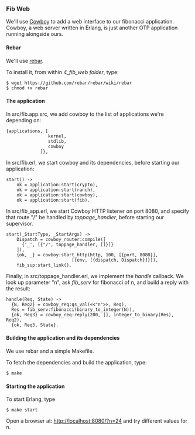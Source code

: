 ### Fib Web

We'll use [Cowboy](https://github.com/extend/cowboy) to add a web interface to our fibonacci application. Cowboy, a web server written in Erlang, is just another OTP application running alongside ours. 

#### Rebar

We'll use [rebar](https://github.com/basho/rebar).

To install it, from within *4_fib_web folder*, type:

    $ wget https://github.com/rebar/rebar/wiki/rebar
    $ chmod +x rebar 

#### The application

In src/fib.app.src, we add cowboy to the list of applications we're depending on:

    {applications, [
                    kernel,
                    stdlib,
                    cowboy
                 ]},

In src/fib.erl, we start cowboy and its dependencies, before starting our application: 

    start() ->
        ok = application:start(crypto),
        ok = application:start(ranch),
        ok = application:start(cowboy),
        ok = application:start(fib).


In src/fib_app.erl, we start Cowboy HTTP listener on port 8080,
and specify that route "/" be handled by *toppage_handler*, before starting our supervisor.

    start(_StartType, _StartArgs) ->
        Dispatch = cowboy_router:compile([
          {'_', [{"/", toppage_handler, []}]}
        ]),
        {ok, _} = cowboy:start_http(http, 100, [{port, 8080}], 
                             [{env, [{dispatch, Dispatch}]}]),
        fib_sup:start_link().

Finally, in src/toppage_handler.erl, we implement the *handle* callback. We look up parameter "n", ask *fib_serv* for fibonacci of n, and build a reply with the result:

    handle(Req, State) ->
      {N, Req2} = cowboy_req:qs_val(<<"n">>, Req),
      Res = fib_serv:fibonacci(binary_to_integer(N)),
      {ok, Req3} = cowboy_req:reply(200, [], integer_to_binary(Res), Req2),
      {ok, Req3, State}.

#### Building the application and its dependencies

We use rebar and a simple Makefile. 

To fetch the dependencies and build the application, type:

    $ make 

#### Starting the application

To start Erlang, type

    $ make start
    
Open a browser at: [http://localhost:8080/?n=24](http://localhost:8080/?n=24) and try different values for n.

